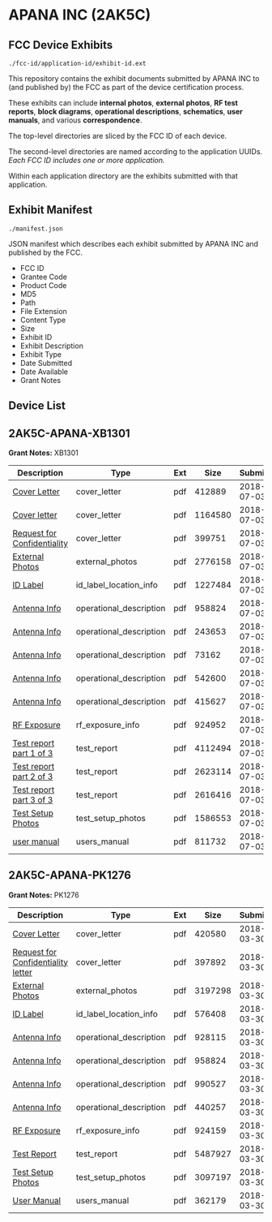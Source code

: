 # APANA INC (2AK5C)
## FCC Device Exhibits

```
./fcc-id/application-id/exhibit-id.ext
```

This repository contains the exhibit documents submitted by APANA INC to (and published by) the FCC as part of the device certification process.

These exhibits can include **internal photos**, **external photos**, **RF test reports**, **block diagrams**, **operational descriptions**, **schematics**, **user manuals**, and various **correspondence**.

The top-level directories are sliced by the FCC ID of each device.

The second-level directories are named according to the application UUIDs. *Each FCC ID includes one or more application.*

Within each application directory are the exhibits submitted with that application. 

## Exhibit Manifest

```
./manifest.json
```

JSON manifest which describes each exhibit submitted by APANA INC and published by the FCC.

- FCC ID
- Grantee Code
- Product Code
- MD5
- Path
- File Extension
- Content Type
- Size
- Exhibit ID
- Exhibit Description
- Exhibit Type
- Date Submitted
- Date Available
- Grant Notes

## Device List
## 2AK5C-APANA-XB1301
**Grant Notes:** XB1301

| Description | Type | Ext | Size | Submitted | Available |
| ----------- | ---- | --- | ---- | --------- | --------- |
| [Cover Letter](2AK5C-APANA-XB1301/aa8786b0f1294ccbe3466ad3ca2df0c2/3910444.pdf) | cover_letter | pdf | 412889 | 2018-07-03 | 2018-07-03 |
| [Cover letter](2AK5C-APANA-XB1301/aa8786b0f1294ccbe3466ad3ca2df0c2/3910448.pdf) | cover_letter | pdf | 1164580 | 2018-07-03 | 2018-07-03 |
| [Request for Confidentiality](2AK5C-APANA-XB1301/aa8786b0f1294ccbe3466ad3ca2df0c2/3910449.pdf) | cover_letter | pdf | 399751 | 2018-07-03 | 2018-07-03 |
| [External Photos](2AK5C-APANA-XB1301/aa8786b0f1294ccbe3466ad3ca2df0c2/3910445.pdf) | external_photos | pdf | 2776158 | 2018-07-03 | 2018-07-03 |
| [ID Label](2AK5C-APANA-XB1301/aa8786b0f1294ccbe3466ad3ca2df0c2/3910454.pdf) | id_label_location_info | pdf | 1227484 | 2018-07-03 | 2018-07-03 |
| [Antenna Info](2AK5C-APANA-XB1301/aa8786b0f1294ccbe3466ad3ca2df0c2/3801990.pdf) | operational_description | pdf | 958824 | 2018-07-03 | 2018-07-03 |
| [Antenna Info](2AK5C-APANA-XB1301/aa8786b0f1294ccbe3466ad3ca2df0c2/3910440.pdf) | operational_description | pdf | 243653 | 2018-07-03 | 2018-07-03 |
| [Antenna Info](2AK5C-APANA-XB1301/aa8786b0f1294ccbe3466ad3ca2df0c2/3910441.pdf) | operational_description | pdf | 73162 | 2018-07-03 | 2018-07-03 |
| [Antenna Info](2AK5C-APANA-XB1301/aa8786b0f1294ccbe3466ad3ca2df0c2/3910442.pdf) | operational_description | pdf | 542600 | 2018-07-03 | 2018-07-03 |
| [Antenna Info](2AK5C-APANA-XB1301/aa8786b0f1294ccbe3466ad3ca2df0c2/3910443.pdf) | operational_description | pdf | 415627 | 2018-07-03 | 2018-07-03 |
| [RF Exposure](2AK5C-APANA-XB1301/aa8786b0f1294ccbe3466ad3ca2df0c2/3910456.pdf) | rf_exposure_info | pdf | 924952 | 2018-07-03 | 2018-07-03 |
| [Test report part 1 of 3](2AK5C-APANA-XB1301/aa8786b0f1294ccbe3466ad3ca2df0c2/3910458.pdf) | test_report | pdf | 4112494 | 2018-07-03 | 2018-07-03 |
| [Test report part 2 of 3](2AK5C-APANA-XB1301/aa8786b0f1294ccbe3466ad3ca2df0c2/3910459.pdf) | test_report | pdf | 2623114 | 2018-07-03 | 2018-07-03 |
| [Test report part 3 of 3](2AK5C-APANA-XB1301/aa8786b0f1294ccbe3466ad3ca2df0c2/3910460.pdf) | test_report | pdf | 2616416 | 2018-07-03 | 2018-07-03 |
| [Test Setup Photos](2AK5C-APANA-XB1301/aa8786b0f1294ccbe3466ad3ca2df0c2/3910461.pdf) | test_setup_photos | pdf | 1586553 | 2018-07-03 | 2018-07-03 |
| [user manual](2AK5C-APANA-XB1301/aa8786b0f1294ccbe3466ad3ca2df0c2/3910462.pdf) | users_manual | pdf | 811732 | 2018-07-03 | 2018-07-03 |
## 2AK5C-APANA-PK1276
**Grant Notes:** PK1276

| Description | Type | Ext | Size | Submitted | Available |
| ----------- | ---- | --- | ---- | --------- | --------- |
| [Cover Letter](2AK5C-APANA-PK1276/9c07fbefd7a0dd8df56e8dae35cc1075/3801993.pdf) | cover_letter | pdf | 420580 | 2018-03-30 | 2018-03-30 |
| [Request for Confidentiality letter](2AK5C-APANA-PK1276/9c07fbefd7a0dd8df56e8dae35cc1075/3801995.pdf) | cover_letter | pdf | 397892 | 2018-03-30 | 2018-03-30 |
| [External Photos](2AK5C-APANA-PK1276/9c07fbefd7a0dd8df56e8dae35cc1075/3801994.pdf) | external_photos | pdf | 3197298 | 2018-03-30 | 2018-03-30 |
| [ID Label](2AK5C-APANA-PK1276/9c07fbefd7a0dd8df56e8dae35cc1075/3801999.pdf) | id_label_location_info | pdf | 576408 | 2018-03-30 | 2018-03-30 |
| [Antenna Info](2AK5C-APANA-PK1276/9c07fbefd7a0dd8df56e8dae35cc1075/3801989.pdf) | operational_description | pdf | 928115 | 2018-03-30 | 2018-03-30 |
| [Antenna Info](2AK5C-APANA-PK1276/9c07fbefd7a0dd8df56e8dae35cc1075/3801990.pdf) | operational_description | pdf | 958824 | 2018-03-30 | 2018-03-30 |
| [Antenna Info](2AK5C-APANA-PK1276/9c07fbefd7a0dd8df56e8dae35cc1075/3801991.pdf) | operational_description | pdf | 990527 | 2018-03-30 | 2018-03-30 |
| [Antenna Info](2AK5C-APANA-PK1276/9c07fbefd7a0dd8df56e8dae35cc1075/3801992.pdf) | operational_description | pdf | 440257 | 2018-03-30 | 2018-03-30 |
| [RF Exposure](2AK5C-APANA-PK1276/9c07fbefd7a0dd8df56e8dae35cc1075/3802001.pdf) | rf_exposure_info | pdf | 924159 | 2018-03-30 | 2018-03-30 |
| [Test Report](2AK5C-APANA-PK1276/9c07fbefd7a0dd8df56e8dae35cc1075/3802003.pdf) | test_report | pdf | 5487927 | 2018-03-30 | 2018-03-30 |
| [Test Setup Photos](2AK5C-APANA-PK1276/9c07fbefd7a0dd8df56e8dae35cc1075/3802004.pdf) | test_setup_photos | pdf | 3097197 | 2018-03-30 | 2018-03-30 |
| [User Manual](2AK5C-APANA-PK1276/9c07fbefd7a0dd8df56e8dae35cc1075/3801997.pdf) | users_manual | pdf | 362179 | 2018-03-30 | 2018-03-30 |
